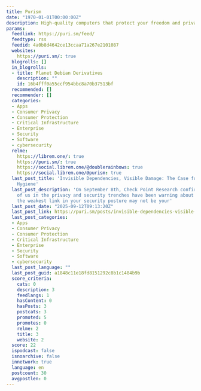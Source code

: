```yaml
---
title: Purism
date: "1970-01-01T00:00:00Z"
description: High-quality computers that protect your freedom and privacy
params:
  feedlink: https://puri.sm/feed/
  feedtype: rss
  feedid: 4a0b8d4642ce13ccaa71a267e2101087
  websites:
    https://puri.sm/: true
  blogrolls: []
  in_blogrolls:
  - title: Planet Debian Derivatives
    description: ""
    id: 16b4fff0a55ccf954bbc8a70b37513bf
  recommended: []
  recommender: []
  categories:
  - Apps
  - Consumer Privacy
  - Consumer Protection
  - Critical Infrastructure
  - Enterprise
  - Security
  - Software
  - cybersecurity
  relme:
    https://librem.one/: true
    https://puri.sm/: true
    https://social.librem.one/@doublerainbows: true
    https://social.librem.one/@purism: true
  last_post_title: 'Invisible Dependencies, Visible Damage: The Case for Supply Chain
    Hygiene'
  last_post_description: 'On September 8th, Check Point Research confirmed what many
    of us in the privacy and security trenches have been warning about for years:
    the weakest link in your security posture may not be your'
  last_post_date: "2025-09-12T09:13:20Z"
  last_post_link: https://puri.sm/posts/invisible-dependencies-visible-damage-the-case-for-supply-chain-hygiene/
  last_post_categories:
  - Apps
  - Consumer Privacy
  - Consumer Protection
  - Critical Infrastructure
  - Enterprise
  - Security
  - Software
  - cybersecurity
  last_post_language: ""
  last_post_guid: a1848c11e18fd8151292c8b1c1484b9b
  score_criteria:
    cats: 0
    description: 3
    feedlangs: 1
    hasContent: 0
    hasPosts: 3
    postcats: 3
    promoted: 5
    promotes: 0
    relme: 2
    title: 3
    website: 2
  score: 22
  ispodcast: false
  isnoarchive: false
  innetwork: true
  language: en
  postcount: 30
  avgpostlen: 0
---
```

